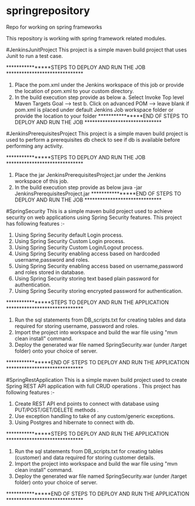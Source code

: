# springrepository
Repo for working on spring frameworks

This repository is working with spring framework related modules.

#JenkinsJunitProject
This project is a simple maven build project that uses Junit to run a test case.

****************STEPS TO DEPLOY AND RUN THE JOB ******************************
1. Place the pom.xml under the Jenkins workspace of this job or provide the location of pom.xml to your custom directory.
2. In the build execution step provide as below
    a. Select Invoke Top level Maven Targets
        Goal --> test
    b. Click on advanced
        POM --> leave blank if pom.xml is placed under default Jenkins Job workspace folder or provide the location to your folder
****************END OF STEPS TO DEPLOY AND RUN THE JOB ******************************


#JenkinsPrerequisitesProject
This project is a simple maven build project is used to perform a prerequisites db check to see if db is available before performing any activity.

****************STEPS TO DEPLOY AND RUN THE JOB ******************************
1. Place the jar JenkinsPrerequisitesProject.jar under the Jenkins workspace of this job.
2. In the build execution step provide as below
    java -jar JenkinsPrerequisitesProject.jar
****************END OF STEPS TO DEPLOY AND RUN THE JOB ******************************

#SpringSecurity
This is a simple maven build project used to achieve security on web applications using Spring Security features. 
This project has following features :-

1. Using Spring Security default Login process.
2. Using Spring Security Custom Login process.
3. Using Spring Security Custom Login/Logout process.
4. Using Spring Security enabling access based on hardcoded username,password and roles.
5. Using Spring Security enabling access based on username,password and roles stored in database.
6. Using Spring Security storing text based plain password for authentication.
7. Using Spring Security storing encrypted password for authentication.

****************STEPS TO DEPLOY AND RUN THE APPLICATION ******************************
1. Run the sql statements from DB_scripts.txt for creating tables and data required for storing username, password and roles.
2. Import the project into workspace and build the war file using "mvn clean install" command.
3. Deploy the generated war file named  SpringSecurity.war (under /target folder) onto your choice of server.

****************END OF STEPS TO DEPLOY AND RUN THE APPLICATION ******************************

#SpringRestApplication
This is a simple maven build project used to create Spring REST API application with full CRUD operations . 
This project has following features :-

1. Create REST API end points to connect with database using PUT/POST/GET/DELETE methods .
2. Use exception handling to take of any custom/generic exceptions.
3. Using Postgres and hibernate to connect with db.

****************STEPS TO DEPLOY AND RUN THE APPLICATION ******************************
1. Run the sql statements from DB_scripts.txt for creating tables (customer) and data required for storing customer details.
2. Import the project into workspace and build the war file using "mvn clean install" command.
3. Deploy the generated war file named  SpringSecurity.war (under /target folder) onto your choice of server.

****************END OF STEPS TO DEPLOY AND RUN THE APPLICATION ******************************
